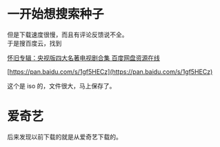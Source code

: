 # 一开始想搜索种子
但是下载速度很慢，而且有评论反馈说不全。  
于是搜百度云，找到

[怀旧专辑：央视版四大名著电视剧合集 百度网盘资源在线](https://www.fulichao.com/1995.html)

[https://pan.baidu.com/s/1gf5HECz](https://pan.baidu.com/s/1gf5HECz)

这个是 iso 的，文件很大，马上保存了。

# 爱奇艺
后来发现以前下载的就是从爱奇艺下载的。

